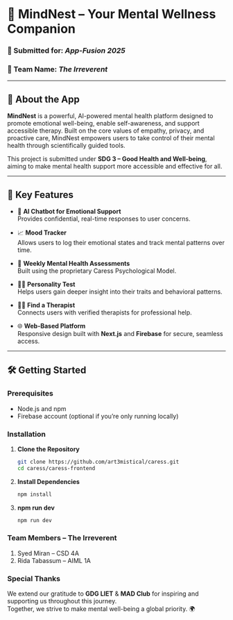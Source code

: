 # 🌿 MindNest – Your Mental Wellness Companion

### 🚀 Submitted for: *App-Fusion 2025*  
### 👥 Team Name: *The Irreverent*

---

## 🧠 About the App

**MindNest** is a powerful, AI-powered mental health platform designed to promote emotional well-being, enable self-awareness, and support accessible therapy. Built on the core values of empathy, privacy, and proactive care, MindNest empowers users to take control of their mental health through scientifically guided tools.

This project is submitted under **SDG 3 – Good Health and Well-being**, aiming to make mental health support more accessible and effective for all.

---

## 🔑 Key Features

- 💬 **AI Chatbot for Emotional Support**  
  Provides confidential, real-time responses to user concerns.

- 📈 **Mood Tracker**  
  Allows users to log their emotional states and track mental patterns over time.

- 🧪 **Weekly Mental Health Assessments**  
  Built using the proprietary Caress Psychological Model.

- 🧍‍♀️ **Personality Test**  
  Helps users gain deeper insight into their traits and behavioral patterns.

- 🧑‍⚕️ **Find a Therapist**  
  Connects users with verified therapists for professional help.

- 🌐 **Web-Based Platform**  
  Responsive design built with **Next.js** and **Firebase** for secure, seamless access.

---

## 🛠️ Getting Started

### Prerequisites
- Node.js and npm
- Firebase account (optional if you’re only running locally)

### Installation

1. **Clone the Repository**
   ```bash
   git clone https://github.com/art3mistical/caress.git
   cd caress/caress-frontend

2. **Install Dependencies**
    ```bash
    npm install

3. **npm run dev**
    ```bash 
    npm run dev

### Team Members – The Irreverent

1. Syed Miran – CSD 4A
2. Rida Tabassum – AIML 1A

### Special Thanks

We extend our gratitude to **GDG LIET** & **MAD Club** for inspiring and supporting us throughout this journey.  
Together, we strive to make mental well-being a global priority. 🌍
